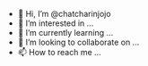 - 👋 Hi, I’m @chatcharinjojo
- 👀 I’m interested in ...
- 🌱 I’m currently learning ...
- 💞️ I’m looking to collaborate on ...
- 📫 How to reach me ...

<!---
chatcharinjojo/chatcharinjojo is a ✨ special ✨ repository because its `README.md` (this file) appears on your GitHub profile.
You can click the Preview link to take a look at your changes.
--->
